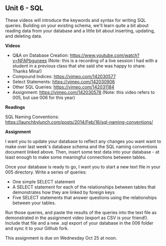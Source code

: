 ## Unit 6 - SQL

These videos will introduce the keywords and syntax for writing SQL queries. Building on your existing schema, we'll learn quite a bit about reading data from your database and a little bit about inserting, updating, and deleting data.

**Videos**

- Q&A on Database Creation: <https://www.youtube.com/watch?v=NFAPbgunees> (Note: this is a recording of a live session I had with a student in a previous class that she said she was happy to share. Thanks Mina!)
- Compound Indices: <https://vimeo.com/142030577>
- Select Statements: <https://vimeo.com/142030906>
- Other SQL Queries: <https://vimeo.com/142031184>
- Assignment: <https://vimeo.com/142030578> (Note: this video refers to 005, but use 006 for this year)

**Readings**

SQL Naming Conventions: <https://launchbylunch.com/posts/2014/Feb/16/sql-naming-conventions/>

**Assignment**

I want you to update your database to reflect any changes you want want to make over last week's database schema and the SQL naming conventions document linked above. Then, insert some test data into your database - at least enough to make some meaningful connections between tables.

Once your database is ready to go, I want you to start a new text file in your 005 directory. Write a series of queries:

- One simple SELECT statement
- A SELECT statement for each of the relationships between tables that demonstrates how they are linked by foreign keys
- Five SELECT statements that answer questions using the relationships between your tables.

Run those queries, and paste the results of the queries into the text file as demonstrated in the assignment video (export as CSV is your friend!). Include that file and a new .sql export of your database in the 006 folder and sync it to your Github fork.

This assignment is due on Wednesday Oct 25 at noon.
